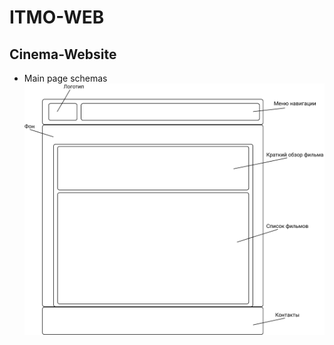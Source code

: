 # ITMO-WEB
## Cinema-Website

* Main page schemas
![main_page_schema](/Schemas/Main-page-schema.jpg)